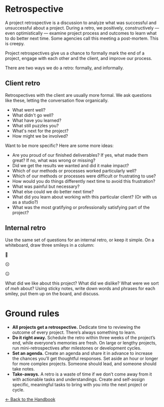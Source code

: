 # Retrospective

A project retrospective is a discussion to analyze what was successful and unsuccessful about a project. During a retro, we positively, constructively — even optimistically — examine project process and outcomes to learn what to do better next time. Some agencies call this meeting a post-mortem. This is creepy.

Project retrospectives give us a chance to formally mark the end of a project, engage with each other and the client, and improve our process.

There are two ways we do a retro: formally, and informally.

## Client retro

Retrospectives with the client are usually more formal. We ask questions like these, letting the conversation flow organically.

- What went well?
- What didn't go well?
- What have you learned?
- What still puzzles you?
- What's next for the project?
- How might we be involved?

Want to be more specific? Here are some more ideas:

- Are you proud of our finished deliverables? If yes, what made them great? If no, what was wrong or missing?
- Did we get the results we wanted and did it make impact?
- Which of our methods or processes worked particularly well?
- Which of our methods or processes were difficult or frustrating to use?
- How would you do things differently next time to avoid this frustration?
- What was painful but necessary?
- What else could we do better next time?
- What did you learn about working with this particular client? (Or with us as a studio?)
- What was the most gratifying or professionally satisfying part of the project?

## Internal retro

Use the same set of questions for an internal retro, or keep it simple. On a whiteboard, draw three smileys in a column:

🙂 

☹️ 

😐 

What did we like about this project? What did we dislike? What were we sort of _meh_ about? Using sticky notes, write down words and phrases for each smiley, put them up on the board, and discuss.

# Ground rules

- **All projects get a retrospective.** Dedicate time to reviewing the outcome of every project. There’s always something to learn.
- **Do it right away.** Schedule the retro within three weeks of the project’s end, while everyone’s memories are fresh. On large or lengthy projects, run mini-retrospectives after milestones or development cycles.
- **Set an agenda.** Create an agenda and share it in advance to increase the chances you’ll get thoughtful responses. Set aside an hour or longer for more complex projects. Someone should lead, and someone should take notes.
- **Take-aways.** A retro is a waste of time if we don’t come away from it with actionable tasks and understandings. Create and self-assign specific, meaningful tasks to bring with you into the next project or cycle.


[← Back to the Handbook](./)
